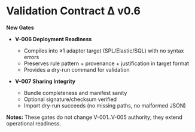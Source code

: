 # Validation Contract Δ v0.6

**New Gates**
- **V-006 Deployment Readiness**
  - Compiles into ≥1 adapter target (SPL/Elastic/SQL) with no syntax errors
  - Preserves rule pattern + provenance + justification in target format
  - Provides a dry-run command for validation

- **V-007 Sharing Integrity**
  - Bundle completeness and manifest sanity
  - Optional signature/checksum verified
  - Import dry-run succeeds (no missing paths, no malformed JSON)

**Notes:** These gates do not change V-001..V-005 authority; they extend operational readiness.